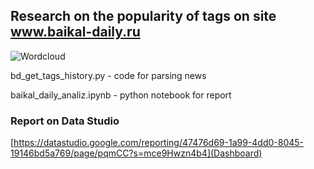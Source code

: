 ## Research on the popularity of tags on site www.baikal-daily.ru

![Wordcloud](https://raw.githubusercontent.com/zqiaohe/smi_tags/main/%D0%91%D0%B5%D0%B7%20%D0%BD%D0%B0%D0%B7%D0%B2%D0%B0%D0%BD%D0%B8%D1%8F.png)

bd_get_tags_history.py - code for parsing news

baikal_daily_analiz.ipynb - python notebook for report

### Report on Data Studio

[https://datastudio.google.com/reporting/47476d69-1a99-4dd0-8045-19146bd5a769/page/pqmCC?s=mce9Hwzn4b4](Dashboard)
